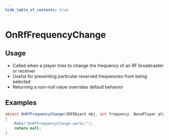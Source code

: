 ```yaml
---
hide_table_of_contents: true
---
```


# OnRfFrequencyChange

## Usage

* Called when a player tries to change the frequency of an RF broadcaster or receiver
* Useful for preventing particular reserved frequencies from being selected
* Returning a non-null value overrides default behavior

## Examples

```csharp title=""
object OnRfFrequencyChange(IRFObject obj, int frequency, BasePlayer player)
{
    Puts("OnRfFrequencyChange works!");
    return null;
}
```
